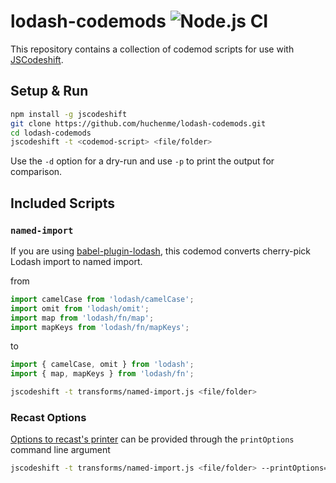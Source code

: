 # lodash-codemods ![Node.js CI](https://github.com/huchenme/lodash-codemods/workflows/Node.js%20CI/badge.svg?branch=master)

This repository contains a collection of codemod scripts for use with
[JSCodeshift](https://github.com/facebook/jscodeshift).

## Setup & Run

```sh
npm install -g jscodeshift
git clone https://github.com/huchenme/lodash-codemods.git
cd lodash-codemods
jscodeshift -t <codemod-script> <file/folder>
```

Use the `-d` option for a dry-run and use `-p` to print the output for comparison.

## Included Scripts

### `named-import`

If you are using [babel-plugin-lodash](https://github.com/lodash/babel-plugin-lodash), this codemod converts cherry-pick Lodash import to named import.

from

```js
import camelCase from 'lodash/camelCase';
import omit from 'lodash/omit';
import map from 'lodash/fn/map';
import mapKeys from 'lodash/fn/mapKeys';
```

to

```js
import { camelCase, omit } from 'lodash';
import { map, mapKeys } from 'lodash/fn';
```

```sh
jscodeshift -t transforms/named-import.js <file/folder>
```

### Recast Options

[Options to recast's printer](https://github.com/benjamn/recast/blob/master/lib/options.ts) can be provided
through the `printOptions` command line argument

```sh
jscodeshift -t transforms/named-import.js <file/folder> --printOptions='{"quote":"double"}'
```
